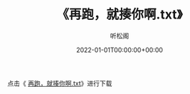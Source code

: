 ﻿---
title:  《再跑，就揍你啊.txt》
date:   2022-01-01T00:00:00+00:00
author: 听松阁
layout: post
permalink: /再跑，就揍你啊/
categories: 小说
tags: [小说]
---

点击《 [再跑，就揍你啊.txt](http://img.660000.xyz/bookstukust/book/bntxt/10/再跑，就揍你啊.txt)》进行下载